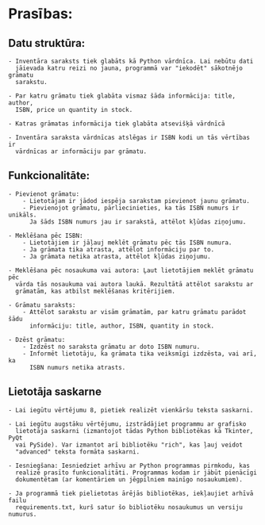 # Prasības:

## Datu struktūra:

    - Inventāra saraksts tiek glabāts kā Python vārdnīca. Lai nebūtu dati
      jāievada katru reizi no jauna, programmā var "iekodēt" sākotnējo grāmatu
      sarakstu.

    - Par katru grāmatu tiek glabāta vismaz šāda informācija: title, author,
      ISBN, price un quantity in stock.

    - Katras grāmatas informācija tiek glabāta atsevišķā vārdnīcā

    - Inventāra saraksta vārdnīcas atslēgas ir ISBN kodi un tās vērtības ir
      vārdnīcas ar informāciju par grāmatu.

## Funkcionalitāte:

    - Pievienot grāmatu:
        - Lietotājam ir jādod iespēja sarakstam pievienot jaunu grāmatu.
        - Pievienojot grāmatu, pārliecinieties, ka tās ISBN numurs ir unikāls.
          Ja šāds ISBN numurs jau ir sarakstā, attēlot kļūdas ziņojumu.

    - Meklēšana pēc ISBN:
        - Lietotājiem ir jāļauj meklēt grāmatu pēc tās ISBN numura.
        - Ja grāmata tika atrasta, attēlot informāciju par to.
        - Ja grāmata netika atrasta, attēlot kļūdas ziņojumu.

    - Meklēšana pēc nosaukuma vai autora: Ļaut lietotājiem meklēt grāmatu pēc
      vārda tās nosaukuma vai autora laukā. Rezultātā attēlot sarakstu ar
      grāmatām, kas atbilst meklēšanas kritērijiem.

    - Grāmatu saraksts:
        - Attēlot sarakstu ar visām grāmatām, par katru grāmatu parādot šādu
          informāciju: title, author, ISBN, quantity in stock.

    - Dzēst grāmatu:
        - Izdzēst no saraksta grāmatu ar doto ISBN numuru.
        - Informēt lietotāju, ka grāmata tika veiksmīgi izdzēsta, vai arī, ka
          ISBN numurs netika atrasts.

##  Lietotāja saskarne

    - Lai iegūtu vērtējumu 8, pietiek realizēt vienkāršu teksta saskarni.

    - Lai iegūtu augstāku vērtējumu, izstrādājiet programmu ar grafisko
      lietotāja saskarni (izmantojot tādas Python bibliotēkas kā Tkinter, PyQt
      vai PySide). Var izmantot arī bibliotēku "rich", kas ļauj veidot
      "advanced" teksta formāta saskarni.

    - Iesniegšana: Iesniedziet arhīvu ar Python programmas pirmkodu, kas
      realizē prasīto funkcionalitāti. Programmas kodam ir jābūt pienācīgi
      dokumentētam (ar komentāriem un jēgpilniem mainīgo nosaukumiem).

    - Ja programmā tiek pielietotas ārējās bibliotēkas, iekļaujiet arhīvā failu
      requirements.txt, kurš satur šo bibliotēku nosaukumus un versiju numurus.
